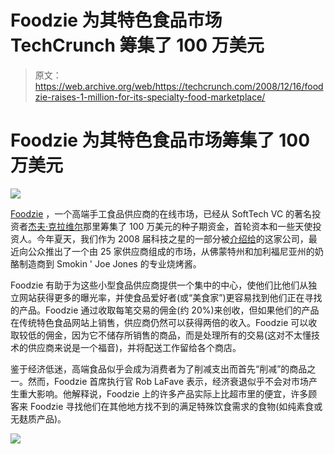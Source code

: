 # Foodzie 为其特色食品市场 TechCrunch 筹集了 100 万美元

> 原文：<https://web.archive.org/web/https://techcrunch.com/2008/12/16/foodzie-raises-1-million-for-its-specialty-food-marketplace/>

# Foodzie 为其特色食品市场筹集了 100 万美元

[![](img/1911437ba18bb9f5833593ac9b8319d2.png)](https://web.archive.org/web/20221007102832/http://www.foodzie.com/)

[Foodzie](https://web.archive.org/web/20221007102832/http://www.foodzie.com/) ，一个高端手工食品供应商的在线市场，已经从 SoftTech VC 的著名投资者[杰夫·克拉维尔](https://web.archive.org/web/20221007102832/http://www.crunchbase.com/person/jeff-clavier)那里筹集了 100 万美元的种子期资金，首轮资本和一些天使投资人。今年夏天，我们作为 2008 届科技之星的一部分被[介绍给](https://web.archive.org/web/20221007102832/http://www.beta.techcrunch.com/2008/08/20/ten-startups-debut-at-techstars-demo-day/)的这家公司，最近向公众推出了一个由 25 家供应商组成的市场，从佛蒙特州和加利福尼亚州的奶酪制造商到 Smokin ' Joe Jones 的专业烧烤酱。

Foodzie 有助于为这些小型食品供应商提供一个集中的中心，使他们比他们从独立网站获得更多的曝光率，并使食品爱好者(或“美食家”)更容易找到他们正在寻找的产品。Foodzie 通过收取每笔交易的佣金(约 20%)来创收，但如果他们的产品在传统特色食品网站上销售，供应商仍然可以获得两倍的收入。Foodzie 可以收取较低的佣金，因为它不储存所销售的商品，而是处理所有的交易(这对不太懂技术的供应商来说是一个福音)，并将配送工作留给各个商店。

鉴于经济低迷，高端食品似乎会成为消费者为了削减支出而首先“削减”的商品之一。然而，Foodzie 首席执行官 Rob LaFave 表示，经济衰退似乎不会对市场产生重大影响。他解释说，Foodzie 上的许多产品实际上比超市里的便宜，许多顾客来 Foodzie 寻找他们在其他地方找不到的满足特殊饮食需求的食物(如纯素食或无麸质产品)。

![](img/76854c0a306be3a9bca6caf2f4413e8d.png)